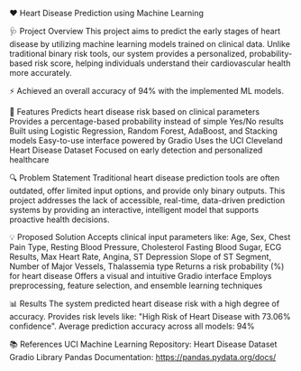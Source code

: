 ❤️ Heart Disease Prediction using Machine Learning

🩺 Project Overview
This project aims to predict the early stages of heart disease by utilizing machine learning models trained on clinical data. Unlike traditional binary risk tools, our system provides a personalized, probability-based risk score, helping individuals understand their cardiovascular health more accurately.

⚡ Achieved an overall accuracy of 94% with the implemented ML models.

📌 Features
Predicts heart disease risk based on clinical parameters
Provides a percentage-based probability instead of simple Yes/No results
Built using Logistic Regression, Random Forest, AdaBoost, and Stacking models
Easy-to-use interface powered by Gradio
Uses the UCI Cleveland Heart Disease Dataset
Focused on early detection and personalized healthcare

🔍 Problem Statement
Traditional heart disease prediction tools are often outdated, offer limited input options, and provide only binary outputs. This project addresses the lack of accessible, real-time, data-driven prediction systems by providing an interactive, intelligent model that supports proactive health decisions.

💡 Proposed Solution
Accepts clinical input parameters like:
Age, Sex, Chest Pain Type, Resting Blood Pressure, Cholesterol
Fasting Blood Sugar, ECG Results, Max Heart Rate, Angina, ST Depression
Slope of ST Segment, Number of Major Vessels, Thalassemia type
Returns a risk probability (%) for heart disease
Offers a visual and intuitive Gradio interface
Employs preprocessing, feature selection, and ensemble learning techniques

📊 Results
The system predicted heart disease risk with a high degree of accuracy.
Provides risk levels like: "High Risk of Heart Disease with 73.06% confidence".
Average prediction accuracy across all models: 94%

📚 References
UCI Machine Learning Repository: Heart Disease Dataset
Gradio Library
Pandas Documentation: https://pandas.pydata.org/docs/

